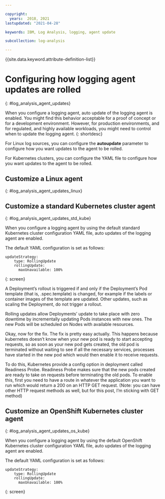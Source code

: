 ```yaml
---

copyright:
  years:  2018, 2021
lastupdated: "2021-04-28"

keywords: IBM, Log Analysis, logging, agent update

subcollection: log-analysis

---
```


{{site.data.keyword.attribute-definition-list}}

# Configuring how logging agent updates are rolled
{: #log_analysis_agent_updates}

When you configure a logging agent, auto update of the logging agent is enabled. You might find this behavior acceptable for a proof of concept or for a development environment. However, for production environments, and for regulated, and highly available workloads, you might need to control when to update the logging agent.
{: shortdesc}

For Linux log sources, you can configure the **autoupdate** parameter to configure how you want updates to the agent to be rolled.

For Kubernetes clusters, you can configure the YAML file to configure how you want updates to the agent to be rolled. 


## Customize a Linux agent
{: #log_analysis_agent_updates_linux}



## Customize a standard Kubernetes cluster agent
{: #log_analysis_agent_updates_std_kube}

When you configure a logging agent by using the default standard Kubernetes cluster configuration YAML file, auto updates of the logging agent are enabled.

The default YAML configuration is set as follows:

```
updateStrategy:
    type: RollingUpdate
    rollingUpdate:
      maxUnavailable: 100%
```
{: screen}


A Deployment’s rollout is triggered if and only if the Deployment’s Pod template (that is, .spec.template) is changed, for example if the labels or container images of the template are updated. Other updates, such as scaling the Deployment, do not trigger a rollout.

Rolling updates allow Deployments’ update to take place with zero downtime by incrementally updating Pods instances with new ones. The new Pods will be scheduled on Nodes with available resources.

Okay, now for the fix. The fix is pretty easy actually. This happens because kubernetes doesn’t know when your new pod is ready to start accepting requests, so as soon as your new pod gets created, the old pod is terminated without waiting to see if all the necessary services, processes have started in the new pod which would then enable it to receive requests.

To do this, Kubernetes provide a config option in deployment called Readiness Probe. Readiness Probe makes sure that the new pods created are ready to take on requests before terminating the old pods. To enable this, first you need to have a route in whatever the application you want to run which would return a 200 on an HTTP GET request. (Note: you can have other HTTP request methods as well, but for this post, I’m sticking with GET method)

## Customize an OpenShift Kubernetes cluster agent
{: #log_analysis_agent_updates_os_kube}


When you configure a logging agent by using the default OpenShift Kubernetes cluster configuration YAML file, auto updates of the logging agent are enabled.

The default YAML configuration is set as follows:

```
updateStrategy:
    type: RollingUpdate
    rollingUpdate:
      maxUnavailable: 100%
```
{: screen}

